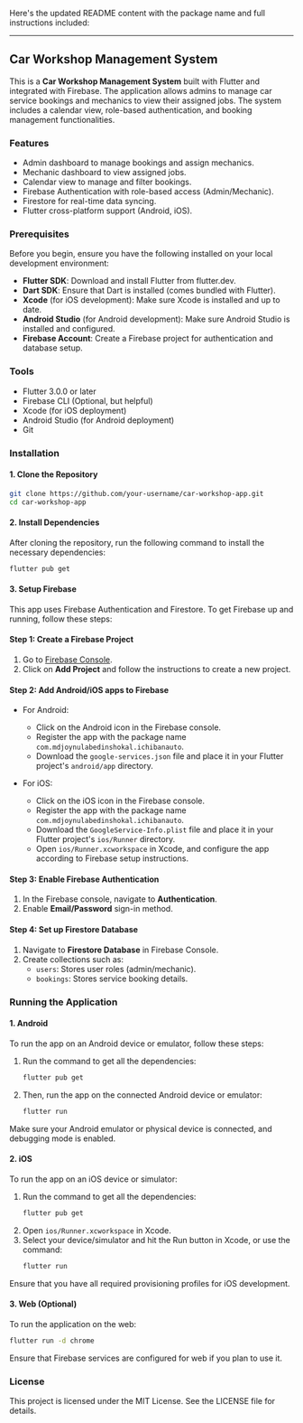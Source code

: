 Here's the updated README content with the package name and full instructions included:

---

## Car Workshop Management System

This is a **Car Workshop Management System** built with Flutter and integrated with Firebase. The application allows admins to manage car service bookings and mechanics to view their assigned jobs. The system includes a calendar view, role-based authentication, and booking management functionalities.

### Features
- Admin dashboard to manage bookings and assign mechanics.
- Mechanic dashboard to view assigned jobs.
- Calendar view to manage and filter bookings.
- Firebase Authentication with role-based access (Admin/Mechanic).
- Firestore for real-time data syncing.
- Flutter cross-platform support (Android, iOS).

### Prerequisites
Before you begin, ensure you have the following installed on your local development environment:
- **Flutter SDK**: Download and install Flutter from flutter.dev.
- **Dart SDK**: Ensure that Dart is installed (comes bundled with Flutter).
- **Xcode** (for iOS development): Make sure Xcode is installed and up to date.
- **Android Studio** (for Android development): Make sure Android Studio is installed and configured.
- **Firebase Account**: Create a Firebase project for authentication and database setup.

### Tools
- Flutter 3.0.0 or later
- Firebase CLI (Optional, but helpful)
- Xcode (for iOS deployment)
- Android Studio (for Android deployment)
- Git

### Installation

#### 1. Clone the Repository
```bash
git clone https://github.com/your-username/car-workshop-app.git
cd car-workshop-app
```

#### 2. Install Dependencies
After cloning the repository, run the following command to install the necessary dependencies:
```bash
flutter pub get
```

#### 3. Setup Firebase

This app uses Firebase Authentication and Firestore. To get Firebase up and running, follow these steps:

#### Step 1: Create a Firebase Project
1. Go to [Firebase Console](https://console.firebase.google.com).
2. Click on **Add Project** and follow the instructions to create a new project.

#### Step 2: Add Android/iOS apps to Firebase
- For Android:
    - Click on the Android icon in the Firebase console.
    - Register the app with the package name `com.mdjoynulabedinshokal.ichibanauto`.
    - Download the `google-services.json` file and place it in your Flutter project's `android/app` directory.

- For iOS:
    - Click on the iOS icon in the Firebase console.
    - Register the app with the package name `com.mdjoynulabedinshokal.ichibanauto`.
    - Download the `GoogleService-Info.plist` file and place it in your Flutter project's `ios/Runner` directory.
    - Open `ios/Runner.xcworkspace` in Xcode, and configure the app according to Firebase setup instructions.

#### Step 3: Enable Firebase Authentication
1. In the Firebase console, navigate to **Authentication**.
2. Enable **Email/Password** sign-in method.

#### Step 4: Set up Firestore Database
1. Navigate to **Firestore Database** in Firebase Console.
2. Create collections such as:
    - `users`: Stores user roles (admin/mechanic).
    - `bookings`: Stores service booking details.

### Running the Application

#### 1. Android
To run the app on an Android device or emulator, follow these steps:
1. Run the command to get all the dependencies:
   ```bash
   flutter pub get
   ```
2. Then, run the app on the connected Android device or emulator:
   ```bash
   flutter run
   ```

Make sure your Android emulator or physical device is connected, and debugging mode is enabled.

#### 2. iOS
To run the app on an iOS device or simulator:
1. Run the command to get all the dependencies:
   ```bash
   flutter pub get
   ```
2. Open `ios/Runner.xcworkspace` in Xcode.
3. Select your device/simulator and hit the Run button in Xcode, or use the command:
   ```bash
   flutter run
   ```

Ensure that you have all required provisioning profiles for iOS development.

#### 3. Web (Optional)
To run the application on the web:
```bash
flutter run -d chrome
```
Ensure that Firebase services are configured for web if you plan to use it.

### License
This project is licensed under the MIT License. See the LICENSE file for details.